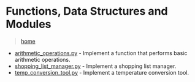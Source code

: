 # Functions, Data Structures and Modules

> [home](../README.md)

- [arithmetic_operations.py](./arithmetic_operations.py) - Implement a function that performs basic arithmetic operations.
- [shopping_list_manager.py](./shopping_list_manager.py) - Implement a shopping list manager.
- [temp_conversion_tool.py](./temp_conversion_tool.py) - Implement a temperature conversion tool.
